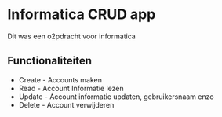 # Informatica CRUD app
Dit was een o2pdracht voor informatica

## Functionaliteiten
* Create - Accounts maken
* Read - Account Informatie lezen
* Update - Account informatie updaten, gebruikersnaam enzo
* Delete - Account verwijderen


